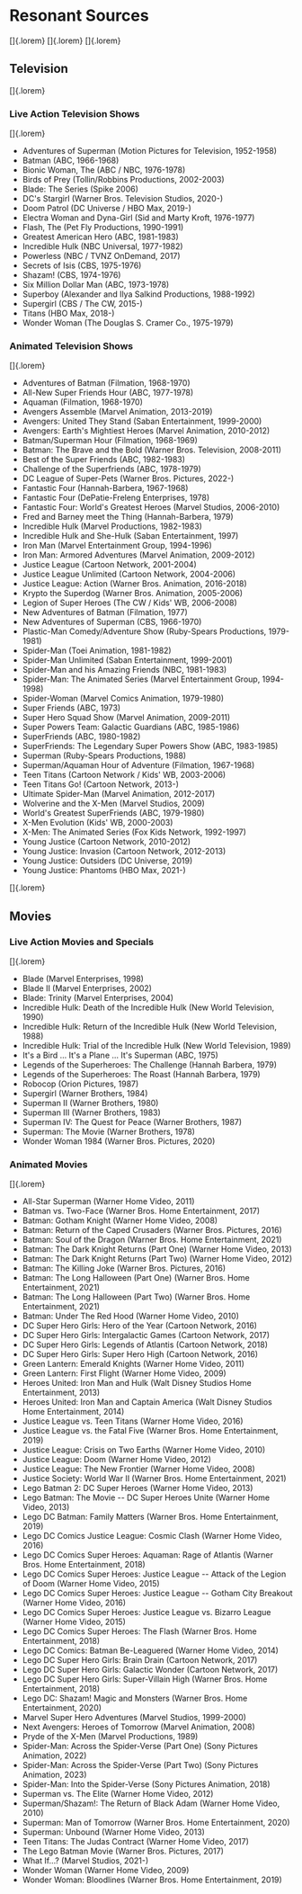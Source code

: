 # Resonant Sources

[]{.lorem}
[]{.lorem}
[]{.lorem}

## Television

[]{.lorem}

### Live Action Television Shows

[]{.lorem}

- Adventures of Superman      (Motion Pictures for Television,         1952-1958)
- Batman                      (ABC,                                    1966-1968)
- Bionic Woman, The           (ABC / NBC,                              1976-1978)
- Birds of Prey               (Tollin/Robbins Productions,             2002-2003)
- Blade: The Series           (Spike                                        2006)
- DC's Stargirl               (Warner Bros. Television Studios,        2020-)
- Doom Patrol                 (DC Universe / HBO Max,                  2019-)
- Electra Woman and Dyna-Girl (Sid and Marty Kroft,                    1976-1977)
- Flash, The                  (Pet Fly Productions,                    1990-1991)
- Greatest American Hero      (ABC,                                    1981-1983)
- Incredible Hulk             (NBC Universal,                          1977-1982)
- Powerless                   (NBC / TVNZ OnDemand,                         2017)
- Secrets of Isis             (CBS,                                    1975-1976)
- Shazam!                     (CBS,                                    1974-1976)
- Six Million Dollar Man      (ABC,                                    1973-1978)
- Superboy                    (Alexander and Ilya Salkind Productions, 1988-1992)
- Supergirl                   (CBS / The CW,                           2015-)
- Titans                      (HBO Max,                                2018-)
- Wonder Woman                (The Douglas S. Cramer Co.,              1975-1979)

### Animated Television Shows

[]{.lorem}

- Adventures of Batman                          (Filmation,                   1968-1970)
- All-New Super Friends Hour                    (ABC,                         1977-1978)
- Aquaman                                       (Filmation,                   1968-1970)
- Avengers Assemble                             (Marvel Animation,            2013-2019)
- Avengers: United They Stand                   (Saban Entertainment,         1999-2000)
- Avengers: Earth's Mightiest Heroes            (Marvel Animation,            2010-2012)
- Batman/Superman Hour                          (Filmation,                   1968-1969)
- Batman: The Brave and the Bold                (Warner Bros. Television,     2008-2011)
- Best of the Super Friends                     (ABC,                         1982-1983)
- Challenge of the Superfriends                 (ABC,                         1978-1979)
- DC League of Super-Pets                       (Warner Bros. Pictures,       2022-)
- Fantastic Four                                (Hannah-Barbera,              1967-1968)
- Fantastic Four                                (DePatie-Freleng Enterprises,      1978)
- Fantastic Four: World's Greatest Heroes       (Marvel Studios,              2006-2010)
- Fred and Barney meet the Thing                (Hannah-Barbera,                   1979)
- Incredible Hulk                               (Marvel Productions,          1982-1983)
- Incredible Hulk and She-Hulk                  (Saban Entertainment,              1997)
- Iron Man                                      (Marvel Entertainment Group,  1994-1996)
- Iron Man: Armored Adventures                  (Marvel Animation,            2009-2012)
- Justice League                                (Cartoon Network,             2001-2004)
- Justice League Unlimited                      (Cartoon Network,             2004-2006)
- Justice League: Action                        (Warner Bros. Animation,      2016-2018)
- Krypto the Superdog                           (Warner Bros. Animation,      2005-2006)
- Legion of Super Heroes                        (The CW / Kids' WB,           2006-2008)
- New Adventures of Batman                      (Filmation,                        1977)
- New Adventures of Superman                    (CBS,                         1966-1970)
- Plastic-Man Comedy/Adventure Show             (Ruby-Spears Productions,     1979-1981)
- Spider-Man                                    (Toei Animation,              1981-1982)
- Spider-Man Unlimited                          (Saban Entertainment,         1999-2001)
- Spider-Man and his Amazing Friends            (NBC,                         1981-1983)
- Spider-Man: The Animated Series               (Marvel Entertainment Group,  1994-1998)
- Spider-Woman                                  (Marvel Comics Animation,     1979-1980)
- Super Friends                                 (ABC,                              1973)
- Super Hero Squad Show                         (Marvel Animation,            2009-2011)
- Super Powers Team: Galactic Guardians         (ABC,                         1985-1986)
- SuperFriends                                  (ABC,                         1980-1982)
- SuperFriends: The Legendary Super Powers Show (ABC,                         1983-1985)
- Superman                                      (Ruby-Spears Productions,          1988)
- Superman/Aquaman Hour of Adventure            (Filmation,                   1967-1968)
- Teen Titans                                   (Cartoon Network / Kids' WB,  2003-2006)
- Teen Titans Go!                               (Cartoon Network,             2013-)
- Ultimate Spider-Man                           (Marvel Animation,            2012-2017)
- Wolverine and the X-Men                       (Marvel Studios,                   2009)
- World's Greatest SuperFriends                 (ABC,                         1979-1980)
- X-Men Evolution                               (Kids' WB,                    2000-2003)
- X-Men: The Animated Series                    (Fox Kids Network,            1992-1997)
- Young Justice                                 (Cartoon Network,             2010-2012)
- Young Justice: Invasion                       (Cartoon Network,             2012-2013)
- Young Justice: Outsiders                      (DC Universe,                      2019)
- Young Justice: Phantoms                       (HBO Max,                     2021-)

[]{.lorem}

## Movies

### Live Action Movies and Specials

[]{.lorem}

- Blade                                          (Marvel Enterprises,    1998)
- Blade II                                       (Marvel Enterprises,    2002)
- Blade: Trinity                                 (Marvel Enterprises,    2004)
- Incredible Hulk: Death of the Incredible Hulk  (New World Television,  1990)
- Incredible Hulk: Return of the Incredible Hulk (New World Television,  1988)
- Incredible Hulk: Trial of the Incredible Hulk  (New World Television,  1989)
- It's a Bird ... It's a Plane ... It's Superman (ABC,                   1975)
- Legends of the Superheroes: The Challenge      (Hannah Barbera,        1979)
- Legends of the Superheroes: The Roast          (Hannah Barbera,        1979)
- Robocop                                        (Orion Pictures,        1987)
- Supergirl                                      (Warner Brothers,       1984)
- Superman II                                    (Warner Brothers,       1980)
- Superman III                                   (Warner Brothers,       1983)
- Superman IV: The Quest for Peace               (Warner Brothers,       1987)
- Superman: The Movie                            (Warner Brothers,       1978)
- Wonder Woman 1984                              (Warner Bros. Pictures, 2020)

### Animated Movies

[]{.lorem}

- All-Star Superman                                                             (Warner Home Video,                      2011)
- Batman vs. Two-Face                                                           (Warner Bros. Home Entertainment,        2017)
- Batman: Gotham Knight                                                         (Warner Home Video,                      2008)
- Batman: Return of the Caped Crusaders                                         (Warner Bros. Pictures,                  2016)
- Batman: Soul of the Dragon                                                    (Warner Bros. Home Entertainment,        2021)
- Batman: The Dark Knight Returns (Part One)                                    (Warner Home Video,                      2013)
- Batman: The Dark Knight Returns (Part Two)                                    (Warner Home Video,                      2012)
- Batman: The Killing Joke                                                      (Warner Bros. Pictures,                  2016)
- Batman: The Long Halloween   (Part One)                                       (Warner Bros. Home Entertainment,        2021)
- Batman: The Long Halloween   (Part Two)                                       (Warner Bros. Home Entertainment,        2021)
- Batman: Under The Red Hood                                                    (Warner Home Video,                      2010)
- DC Super Hero Girls: Hero of the Year                                         (Cartoon Network,                        2016)
- DC Super Hero Girls: Intergalactic Games                                      (Cartoon Network,                        2017)
- DC Super Hero Girls: Legends of Atlantis                                      (Cartoon Network,                        2018)
- DC Super Hero Girls: Super Hero High                                          (Cartoon Network,                        2016)
- Green Lantern: Emerald Knights                                                (Warner Home Video,                      2011)
- Green Lantern: First Flight                                                   (Warner Home Video,                      2009)
- Heroes United: Iron Man and Hulk                                              (Walt Disney Studios Home Entertainment, 2013)
- Heroes United: Iron Man and Captain America                                   (Walt Disney Studios Home Entertainment, 2014)
- Justice League vs. Teen Titans                                                (Warner Home Video,                      2016)
- Justice League vs. the Fatal Five                                             (Warner Bros. Home Entertainment,        2019)
- Justice League: Crisis on Two Earths                                          (Warner Home Video,                      2010)
- Justice League: Doom                                                          (Warner Home Video,                      2012)
- Justice League: The New Frontier                                              (Warner Home Video,                      2008)
- Justice Society: World War II                                                 (Warner Bros. Home Entertainment,        2021)
- Lego Batman        2: DC Super Heroes                                                (Warner Home Video,               2013)
- Lego Batman: The Movie -- DC Super Heroes Unite                               (Warner Home Video,                      2013)
- Lego DC Batman: Family Matters                                                (Warner Bros. Home Entertainment,        2019)
- Lego DC Comics Justice League: Cosmic Clash                                   (Warner Home Video,                      2016)
- Lego DC Comics Super Heroes: Aquaman: Rage of Atlantis                        (Warner Bros. Home Entertainment,        2018)
- Lego DC Comics Super Heroes: Justice League -- Attack of the Legion of Doom   (Warner Home Video,                      2015)
- Lego DC Comics Super Heroes: Justice League -- Gotham City Breakout           (Warner Home Video,                      2016)
- Lego DC Comics Super Heroes: Justice League vs. Bizarro League                (Warner Home Video,                      2015)
- Lego DC Comics Super Heroes: The Flash                                        (Warner Bros. Home Entertainment,        2018)
- Lego DC Comics: Batman Be-Leaguered                                           (Warner Home Video,                      2014)
- Lego DC Super Hero Girls: Brain Drain                                         (Cartoon Network,                        2017)
- Lego DC Super Hero Girls: Galactic Wonder                                     (Cartoon Network,                        2017)
- Lego DC Super Hero Girls: Super-Villain High                                  (Warner Bros. Home Entertainment,        2018)
- Lego DC: Shazam! Magic and Monsters                                           (Warner Bros. Home Entertainment,        2020)
- Marvel Super Hero Adventures                                                  (Marvel Studios,                    1999-2000)
- Next Avengers: Heroes of Tomorrow                                             (Marvel Animation,                       2008)
- Pryde of the X-Men                                                            (Marvel Productions,                     1989)
- Spider-Man: Across the Spider-Verse   (Part One)                              (Sony Pictures Animation,                2022)
- Spider-Man: Across the Spider-Verse   (Part Two)                              (Sony Pictures Animation,                2023)
- Spider-Man: Into the Spider-Verse                                             (Sony Pictures Animation,                2018)
- Superman vs. The Elite                                                        (Warner Home Video,                      2012)
- Superman/Shazam!: The Return of Black Adam                                    (Warner Home Video,                      2010)
- Superman: Man of Tomorrow                                                     (Warner Bros. Home Entertainment,        2020)
- Superman: Unbound                                                             (Warner Home Video,                      2013)
- Teen Titans: The Judas Contract                                               (Warner Home Video,                      2017)
- The Lego Batman Movie                                                         (Warner Bros. Pictures,                  2017)
- What If...?                                                                   (Marvel Studios,                         2021-)
- Wonder Woman                                                                  (Warner Home Video,                      2009)
- Wonder Woman: Bloodlines                                                      (Warner Bros. Home Entertainment,        2019)

